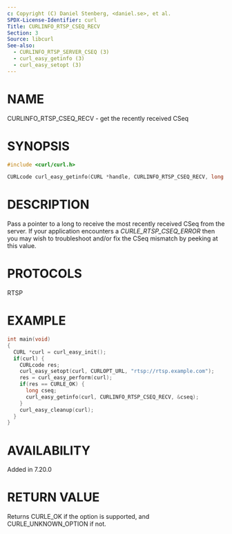 ```yaml
---
c: Copyright (C) Daniel Stenberg, <daniel.se>, et al.
SPDX-License-Identifier: curl
Title: CURLINFO_RTSP_CSEQ_RECV
Section: 3
Source: libcurl
See-also:
  - CURLINFO_RTSP_SERVER_CSEQ (3)
  - curl_easy_getinfo (3)
  - curl_easy_setopt (3)
---
```


# NAME

CURLINFO_RTSP_CSEQ_RECV - get the recently received CSeq

# SYNOPSIS

~~~c
#include <curl/curl.h>

CURLcode curl_easy_getinfo(CURL *handle, CURLINFO_RTSP_CSEQ_RECV, long *cseq);
~~~

# DESCRIPTION

Pass a pointer to a long to receive the most recently received CSeq from the
server. If your application encounters a *CURLE_RTSP_CSEQ_ERROR* then you
may wish to troubleshoot and/or fix the CSeq mismatch by peeking at this
value.

# PROTOCOLS

RTSP

# EXAMPLE

~~~c
int main(void)
{
  CURL *curl = curl_easy_init();
  if(curl) {
    CURLcode res;
    curl_easy_setopt(curl, CURLOPT_URL, "rtsp://rtsp.example.com");
    res = curl_easy_perform(curl);
    if(res == CURLE_OK) {
      long cseq;
      curl_easy_getinfo(curl, CURLINFO_RTSP_CSEQ_RECV, &cseq);
    }
    curl_easy_cleanup(curl);
  }
}
~~~

# AVAILABILITY

Added in 7.20.0

# RETURN VALUE

Returns CURLE_OK if the option is supported, and CURLE_UNKNOWN_OPTION if not.
